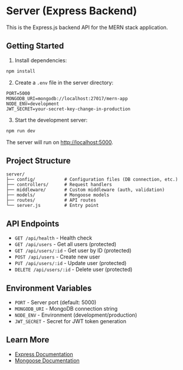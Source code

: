 # Server (Express Backend)

This is the Express.js backend API for the MERN stack application.

## Getting Started

1. Install dependencies:
```bash
npm install
```

2. Create a `.env` file in the server directory:
```env
PORT=5000
MONGODB_URI=mongodb://localhost:27017/mern-app
NODE_ENV=development
JWT_SECRET=your-secret-key-change-in-production
```

3. Start the development server:
```bash
npm run dev
```

The server will run on [http://localhost:5000](http://localhost:5000).

## Project Structure

```
server/
├── config/           # Configuration files (DB connection, etc.)
├── controllers/      # Request handlers
├── middleware/       # Custom middleware (auth, validation)
├── models/           # Mongoose models
├── routes/           # API routes
└── server.js         # Entry point
```

## API Endpoints

- `GET /api/health` - Health check
- `GET /api/users` - Get all users (protected)
- `GET /api/users/:id` - Get user by ID (protected)
- `POST /api/users` - Create new user
- `PUT /api/users/:id` - Update user (protected)
- `DELETE /api/users/:id` - Delete user (protected)

## Environment Variables

- `PORT` - Server port (default: 5000)
- `MONGODB_URI` - MongoDB connection string
- `NODE_ENV` - Environment (development/production)
- `JWT_SECRET` - Secret for JWT token generation

## Learn More

- [Express Documentation](https://expressjs.com/)
- [Mongoose Documentation](https://mongoosejs.com/)

